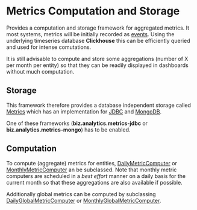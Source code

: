 # Metrics Computation and Storage

Provides a computation and storage framework for aggregated metrics.
It most systems, metrics will be initially recorded as [events](../events).
Using the underlying timeseries database **Clickhouse** this can be efficiently queried
and used for intense comutations.

It is still advisable to compute and store some aggregations (number of X per month per entity)
so that they can be readily displayed in dashboards without much computation.

## Storage

This framework therefore provides a database independent storage called [Metrics](Metrics.java)
which has an implementation for [JDBC](jdbc/SQLMetrics.java) and [MongoDB](mongo/MongoMetrics.java).

One of these frameworks (**biz.analytics.metrics-jdbc** or **biz.analytics.metrics-mongo**) has to be enabled.

## Computation

To compute (aggregate) metrics for entities, [DailyMetricComputer](DailyMetricComputer.java) or [MonthlyMetricComputer](MonthlyMetricComputer.java)
an be subclassed. Note that monthly metric computers are scheduled in a *best effort* manner
on a daily basis for the current month so that these aggregations are also available if possible.

Additionally global metrics can be computed by subclassing [DailyGlobalMetricComputer](DailyGlobalMetricComputer.java)
or [MonthlyGlobalMetricComputer](MonthlyGlobalMetricComputer.java). 


